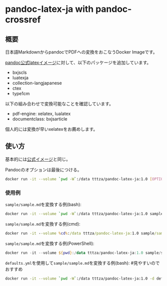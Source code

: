 # pandoc-latex-ja with pandoc-crossref

## 概要

日本語MarkdownからpandocでPDFへの変換をおこなうDocker Imageです。

[pandoc公式latexイメージ](https://hub.docker.com/r/pandoc/latex)に対して、以下のパッケージを追加しています。

 * bxjscls 
 * luatexja 
 * collection-langjapanese 
 * ctex 
 * type1cm 

以下の組み合わせで変換可能なことを確認しています。

* pdf-engine: xelatex, lualatex
* documentclass: bxjsarticle
  
個人的には変換が早いxelatexをお薦めします。

## 使い方


基本的には[公式イメージ](https://github.com/pandoc/dockerfiles#usage)と同じ。

Pandocのオプションは最後につける。

```bash
docker run -it --volume `pwd -W`:/data tttza/pandoc-latex-ja:1.0 [OPTIONS]
```

### 使用例

`sample/sample.md`を変換する例(bash):
```bash
docker run -it --volume `pwd -W`:/data tttza/pandoc-latex-ja:1.0 sample/sample.md -o publish/sample.pdf -V classoption="pandoc" -V documentclass=bxjsarticle --pdf-engine=xelatex --filter=pandoc-crossref
```

`sample/sample.md`を変換する例(cmd):
```cmd
docker run -it --volume %cd%:/data tttza/pandoc-latex-ja:1.0 sample/sample.md -o publish/sample.pdf -V classoption="pandoc" -V documentclass=bxjsarticle --pdf-engine=xelatex --filter=pandoc-crossref
```

`sample/sample.md`を変換する例(PowerShell):
```powershell
docker run -it --volume ${pwd}:/data tttza/pandoc-latex-ja:1.0 sample/sample.md -o publish/sample.pdf -V classoption="pandoc" -V documentclass=bxjsarticle --pdf-engine=xelatex --filter=pandoc-crossref
```

`defaults.yml`を使用して`sample/sample.md`を変換する例(bash):  #見やすいのでおすすめ
```bash
docker run -it --volume `pwd -W`:/data tttza/pandoc-latex-ja:1.0 -d defaults.yml
```

